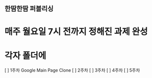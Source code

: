 ## 한땀한땀 퍼블리싱

# 매주 월요일 7시 전까지 정해진 과제 완성
# 각자 폴더에 



[ ] 1주차 Google Main Page Clone
[ ] 2주차 
[ ] 3주차
[ ] 4주차
[ ] 5주차
